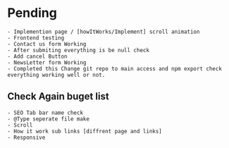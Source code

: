 # Pending

    - Implemention page / [howItWorks/Implement] scroll animation
    - Frontend testing
    - Contact us form Working
    - After submiting everything is be null check
    - Add cancel Button
    - NewsLetter form Working
    - Completed this Change git repo to main access and npm export check everything working well or not.

## Check Again buget list

    - SEO Tab bar name check
    - @Type seperate file make
    - Scroll
    - How it work sub links [diffrent page and links]
    - Responsive
